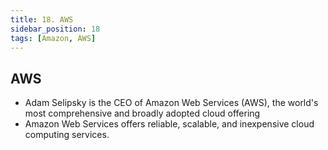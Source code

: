 ```yaml
---
title: 18. AWS
sidebar_position: 18
tags: [Amazon, AWS]
---
```


## AWS

- Adam Selipsky is the CEO of Amazon Web Services (AWS), the world's most comprehensive and broadly adopted cloud offering
- Amazon Web Services offers reliable, scalable, and inexpensive cloud computing services.
